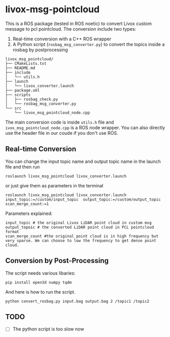 # livox-msg-pointcloud
This is a ROS package (tested in ROS noetic) to convert Livox custom message to pcl pointcloud. The conversion include two types:
1. Real-time conversion with a C++ ROS wrapper
2. A Python script (`rosbag_msg_converter.py`) to convert the topics inside a rosbag by postprocessing


```
livox_msg_pointcloud/
├── CMakeLists.txt
├── README.md
├── include
│   └── utils.h
├── launch
│   └── livox_converter.launch
├── package.xml
├── scripts
│   ├── rosbag_check.py
│   └── rosbag_msg_converter.py
└── src
    └── livox_msg_pointcloud_node.cpp
```

The main conversion code is inside `utils.h` file and  `ivox_msg_pointcloud_node.cpp` is a ROS node wrapper. You can also directly use the header file in our coude if you don't use ROS.

## Real-time Conversion
You can change the input topic name and output topic name in the launch file and then run 
```
roslaunch livox_msg_pointcloud livox_converter.launch
```

or just give them as parameters in the terminal
```
roslaunch livox_msg_pointcloud livox_converter.launch input_topic:=/custom/input_topic  output_topic:=/custom/output_topic  scan_merge_count:=1
```
Parameters explained:
```
input_topic # the original Livox LiDAR point cloud in custom msg
output_topoic # the converted LiDAR point cloud in PCL pointcloud format
scan_merge_count #the original point cloud is in high frequency but very sparse. We can choose to low the frequency to get dense point cloud.
```

## Conversion by Post-Processing
The script needs various libaries:
```
pip install open3d numpy tqdm
```
And here is how to run the script.
```
python convert_rosbag.py input.bag output.bag 2 /topic1 /topic2
```

## TODO
- [ ] The python script is too slow now